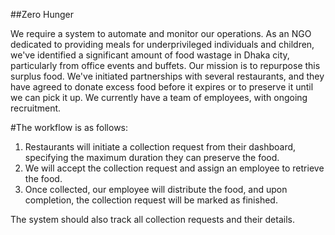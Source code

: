 ##Zero Hunger

We require a system to automate and monitor our operations. As an NGO dedicated to providing meals for underprivileged individuals and children, we've identified a significant amount of food wastage in Dhaka city, particularly from office events and buffets. Our mission is to repurpose this surplus food. We've initiated partnerships with several restaurants, and they have agreed to donate excess food before it expires or to preserve it until we can pick it up. We currently have a team of employees, with ongoing recruitment.

#The workflow is as follows:

1. Restaurants will initiate a collection request from their dashboard, specifying the maximum duration they can preserve the food.
2. We will accept the collection request and assign an employee to retrieve the food.
3. Once collected, our employee will distribute the food, and upon completion, the collection request will be marked as finished.

The system should also track all collection requests and their details.
